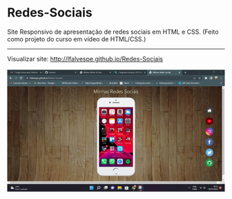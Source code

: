 <h1>Redes-Sociais</h1>

<p>Site Responsivo de apresentação de redes sociais em HTML e CSS. (Feito como projeto do curso em vídeo de HTML/CSS.)</p>


<hr>

Visualizar site: 
<a href="http://lfalvespe.github.io/Redes-Sociais" target="_blank">http://lfalvespe.github.io/Redes-Sociais</a>
<br><br>
<img src="/prints/print.jpg">

